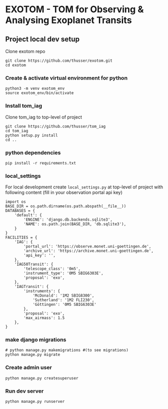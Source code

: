 # EXOTOM - TOM for Observing & Analysing Exoplanet Transits

## Project local dev setup
Clone exotom repo
```
git clone https://github.com/thusser/exotom.git
cd exotom
```

### Create & activate virtual environment for python
```
python3 -m venv exotom_env
source exotom_env/bin/activate
```

### Install tom_iag

Clone tom_iag to top-level of project
```
git clone https://github.com/thusser/tom_iag
cd tom_iag
python setup.py install
cd ..
```

### python dependencies
```
pip install -r requirements.txt
```

### local_settings
For local development create `local_settings.py` at top-level of project with following content (fill in your observation portal api key)
```
import os
BASE_DIR = os.path.dirname(os.path.abspath(__file__))
DATABASES = {
    'default': {
        'ENGINE': 'django.db.backends.sqlite3',
        'NAME': os.path.join(BASE_DIR, 'db.sqlite3'),
    }
}
FACILITIES = {
    'IAG': {
        'portal_url': 'https://observe.monet.uni-goettingen.de',
        'archive_url': 'https://archive.monet.uni-goettingen.de',
        'api_key': '',
    },
    'IAG50Transit': {
        'telescope_class': '0m5',
        'instrument_type': '0M5 SBIG6303E',
        'proposal': 'exo',
    },
    'IAGTransit': {
        'instruments': {
            'McDonald': '1M2 SBIG8300',
            'Sutherland': '1M2 FLI230',
            'Göttingen': '0M5 SBIG6303E'
        },
        'proposal': 'exo',
        'max_airmass': 1.5
    },
}
```

### make django migrations
```
# python manage.py makemigrations #(to see migrations)
python manage.py migrate
```

### Create admin user
```
python manage.py createsuperuser
```

### Run dev server
```
python manage.py runserver
```
